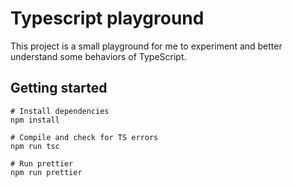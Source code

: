 # Typescript playground

This project is a small playground for me to experiment and better understand some behaviors of TypeScript.

## Getting started

```
# Install dependencies
npm install

# Compile and check for TS errors
npm run tsc

# Run prettier
npm run prettier
```
